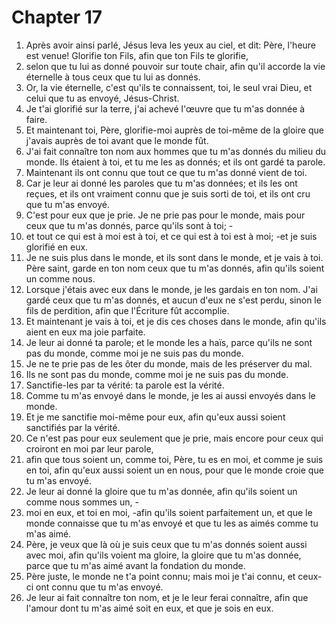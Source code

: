 # Chapter 17

1. Après avoir ainsi parlé, Jésus leva les yeux au ciel, et dit: Père, l'heure est venue! Glorifie ton Fils, afin que ton Fils te glorifie,
2. selon que tu lui as donné pouvoir sur toute chair, afin qu'il accorde la vie éternelle à tous ceux que tu lui as donnés.
3. Or, la vie éternelle, c'est qu'ils te connaissent, toi, le seul vrai Dieu, et celui que tu as envoyé, Jésus-Christ.
4. Je t'ai glorifié sur la terre, j'ai achevé l'œuvre que tu m'as donnée à faire.
5. Et maintenant toi, Père, glorifie-moi auprès de toi-même de la gloire que j'avais auprès de toi avant que le monde fût.
6. J'ai fait connaître ton nom aux hommes que tu m'as donnés du milieu du monde. Ils étaient à toi, et tu me les as donnés; et ils ont gardé ta parole.
7. Maintenant ils ont connu que tout ce que tu m'as donné vient de toi.
8. Car je leur ai donné les paroles que tu m'as données; et ils les ont reçues, et ils ont vraiment connu que je suis sorti de toi, et ils ont cru que tu m'as envoyé.
9. C'est pour eux que je prie. Je ne prie pas pour le monde, mais pour ceux que tu m'as donnés, parce qu'ils sont à toi; -
10. et tout ce qui est à moi est à toi, et ce qui est à toi est à moi; -et je suis glorifié en eux.
11. Je ne suis plus dans le monde, et ils sont dans le monde, et je vais à toi. Père saint, garde en ton nom ceux que tu m'as donnés, afin qu'ils soient un comme nous.
12. Lorsque j'étais avec eux dans le monde, je les gardais en ton nom. J'ai gardé ceux que tu m'as donnés, et aucun d'eux ne s'est perdu, sinon le fils de perdition, afin que l'Écriture fût accomplie.
13. Et maintenant je vais à toi, et je dis ces choses dans le monde, afin qu'ils aient en eux ma joie parfaite.
14. Je leur ai donné ta parole; et le monde les a haïs, parce qu'ils ne sont pas du monde, comme moi je ne suis pas du monde.
15. Je ne te prie pas de les ôter du monde, mais de les préserver du mal.
16. Ils ne sont pas du monde, comme moi je ne suis pas du monde.
17. Sanctifie-les par ta vérité: ta parole est la vérité.
18. Comme tu m'as envoyé dans le monde, je les ai aussi envoyés dans le monde.
19. Et je me sanctifie moi-même pour eux, afin qu'eux aussi soient sanctifiés par la vérité.
20. Ce n'est pas pour eux seulement que je prie, mais encore pour ceux qui croiront en moi par leur parole,
21. afin que tous soient un, comme toi, Père, tu es en moi, et comme je suis en toi, afin qu'eux aussi soient un en nous, pour que le monde croie que tu m'as envoyé.
22. Je leur ai donné la gloire que tu m'as donnée, afin qu'ils soient un comme nous sommes un, -
23. moi en eux, et toi en moi, -afin qu'ils soient parfaitement un, et que le monde connaisse que tu m'as envoyé et que tu les as aimés comme tu m'as aimé.
24. Père, je veux que là où je suis ceux que tu m'as donnés soient aussi avec moi, afin qu'ils voient ma gloire, la gloire que tu m'as donnée, parce que tu m'as aimé avant la fondation du monde.
25. Père juste, le monde ne t'a point connu; mais moi je t'ai connu, et ceux-ci ont connu que tu m'as envoyé.
26. Je leur ai fait connaître ton nom, et je le leur ferai connaître, afin que l'amour dont tu m'as aimé soit en eux, et que je sois en eux.

